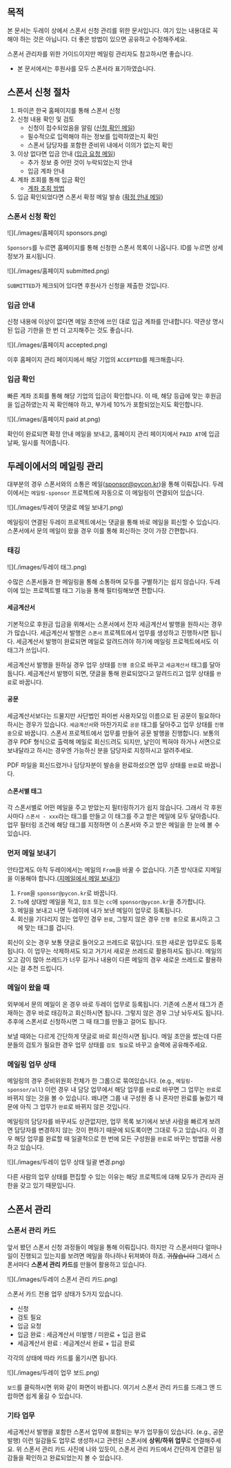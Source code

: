 ## 목적

본 문서는 두레이 상에서 스폰서 신청 관리를 위한 문서입니다. 여기 있는 내용대로 꼭 해야 하는 것은 아닙니다. 더 좋은 방법이 있으면 공유하고 수정해주세요.

스폰서 관리자를 위한 가이드이지만 메일링 관리자도 참고하시면 좋습니다.

* 본 문서에서는 후원사를 모두 스폰서라 표기하였습니다.

## 스폰서 신청 절차

1. 파이콘 한국 홈페이지를 통해 스폰서 신청
2. 신청 내용 확인 및 검토
   - 신청이 접수되었음을 알림 ([신청 확인 메일](<https://docs.google.com/document/d/1GmEgnfPCAyjm1lAIRh_JjYiOE2IhiTjFj-0Zb6uv1NY/edit#>))
   - 필수적으로 입력해야 하는 정보를 입력하였는지 확인
   - 스폰서 담당자를 포함한 준비위 내에서 이의가 없는지 확인
3. 이상 없다면 입금 안내 ([입금 요청 메일](<https://docs.google.com/document/d/1ZgnaEhKJYsz9RqYTRWLMoWTXnJRps4JCssq4caBBlfo/edit#>))
   - 추가 정보 중 어떤 것이 누락되었는지 안내
   - 입금 계좌 안내
4. 계좌 조회를 통해 입금 확인
   - [계좌 조회 방법](<https://docs.google.com/document/d/13GRI2bHSz2AqLCYK9S2-Uuhp7r_3chuqGxb0-DPm9zU/edit>)
5. 입금 확인되었다면 스폰서 확정 메일 발송 ([확정 안내 메일](<https://docs.google.com/document/d/1CiJFbXmsHA0ygKJLdMFlFLFWjZzFEWb3vZ9O8nKO4TQ/edit#>))

### 스폰서 신청 확인

![](./images/홈페이지 sponsors.png)

`Sponsors`를 누르면 홈페이지를 통해 신청한 스폰서 목록이 나옵니다. ID를 누르면 상세 정보가 표시됩니다. 

![](./images/홈페이지 submitted.png)

`SUBMITTED`가 체크되어 있다면 후원사가 신청을 제출한 것입니다.

### 입금 안내

신청 내용에 이상이 없다면 메일 초안에 쓰인 대로 입금 계좌를 안내합니다. 약관상 명시된 입금 기한을 한 번 더 고지해주는 것도 좋습니다.

![](./images/홈페이지 accepted.png)

이후 홈페이지 관리 페이지에서 해당 기업의 `ACCEPTED`를 체크해줍니다.

### 입금 확인

빠른 계좌 조회를 통해 해당 기업의 입금이 확인합니다. 이 때, 해당 등급에 맞는 후원금을 입금하였는지 꼭 확인해야 하고, 부가세 10%가 포함되었는지도 확인합니다.

![](./images/홈페이지 paid at.png)

확인이 완료되면 확정 안내 메일을 보내고, 홈페이지 관리 페이지에서 `PAID AT`에 입금 날짜, 일시를 적어줍니다.

## 두레이에서의 메일링 관리

대부분의 경우 스폰서와의 소통은 메일(sponsor@pycon.kr)을 통해 이뤄집니다. 두레이에서는 `메일링-sponsor` 프로젝트에 자동으로 이 메일링이 연결되어 있습니다.

![](./images/두레이 댓글로 메일 보내기.png)

메일링이 연결된 두레이 프로젝트에서는 댓글을 통해 바로 메일을 회신할 수 있습니다. 스폰서에서 문의 메일이 왔을 경우 이를 통해 회신하는 것이 가장 간편합니다.

### 태깅

![](./images/두레이 태그.png)

수많은 스폰서들과 한 메일링을 통해 소통하며 모두를 구별하기는 쉽지 않습니다. 두레이에 있는 프로젝트별 태그 기능을 통해 필터링해보면 편합니다.

#### 세금계산서

기본적으로 후원금 입금을 위해서는 스폰서에서 전자 세금계산서 발행을 원하시는 경우가 많습니다. 세금계산서 발행은 `스폰서` 프로젝트에서 업무를 생성하고 진행하시면 됩니다. 세금계산서 발행이 완료되면 메일로 알려드려야 하기에 메일링 프로젝트에서도 이 태그가 쓰입니다.

세금계산서 발행을 원하실 경우 업무 상태를 `진행 중`으로 바꾸고 `세금계산서` 태그를 달아둡니다. 세금계산서 발행이 되면, 댓글을 통해 완료되었다고 알려드리고 업무 상태를 `완료`로 바꿉니다.

#### 공문

세금계산서보다는 드물지만 사단법인 파이썬 사용자모임 이름으로 된 공문이 필요하다 하시는 경우가 있습니다. `세금계산서`와 마찬가지로 `공문` 태그를 달아주고 업무 상태를 `진행 중`으로 바꿉니다. 스폰서 프로젝트에서 업무를 만들어 공문 발행을 진행합니다. 보통의 경우 PDF 형식으로 출력해 메일로 회신드려도 되지만, 날인이 찍혀야 하거나 서면으로 보내달라고 하시는 경우엔 가능하신 분을 담당자로 지정하시고 알려주세요.

PDF 파일을 회신드렸거나 담당자분이 발송을 완료하셨으면 업무 상태를 `완료`로 바꿉니다.

#### 스폰서별 태그

각 스폰서별로 어떤 메일을 주고 받았는지 필터링하기가 쉽지 않습니다. 그래서 각 후원사마다 `스폰서 - xxx`라는 태그를 만들고 이 태그를 주고 받은 메일에 모두 달아줍니다. 업무 필터링 조건에 해당 태그를 지정하면 이 스폰서와 주고 받은 메일을 한 눈에 볼 수 있습니다.

### 먼저 메일 보내기

안타깝게도 아직 두레이에서는 메일의 `From`을 바꿀 수 없습니다. 기존 방식대로 지메일을 이용해야 합니다.([지메일에서 메일 보내기](./03-mailing-rule.md))

1. `From`을 `sponsor@pycon.kr`로 바꿉니다.
2. `To`에 상대방 메일을 적고, `참조` 또는 `cc`에 `sponsor@pycon.kr`을 추가합니다.
3. 메일을 보내고 나면 두레이에 내가 보낸 메일이 업무로 등록됩니다.
4. 회신을 기다리지 않는 업무인 경우 `완료`, 그렇지 않은 경우 `진행 중`으로 표시하고 그에 맞는 태그를 겁니다.

회신이 오는 경우 보통 댓글로 들어오고 쓰레드로 묶입니다. 또한 새로운 업무로도 등록됩니다. 이 업무는 삭제하셔도 되고 거기서 새로운 쓰레드로 활용하셔도 됩니다. 메일의 오고 감이 많아 쓰레드가 너무 길거나 내용이 다른 메일의 경우 새로운 쓰레드로 활용하시는 걸 추천 드립니다.

### 메일이 왔을 때

외부에서 문의 메일이 온 경우 바로 두레이 업무로 등록됩니다. 기존에 스폰서 태그가 존재하는 경우 바로 태깅하고 회신하시면 됩니다. 그렇지 않은 경우 그냥 놔두셔도 됩니다. 추후에 스폰서로 신청하시면 그 때 태그를 만들고 걸어도 됩니다.

보낼 때와는 다르게 간단하게 댓글로 바로 회신하시면 됩니다. 메일 초안을 썼는데 다른 분들의 검토가 필요한 경우 업무 상태를 `검토 필요`로 바꾸고 슬랙에 공유해주세요.

### 메일링 업무 상태

메일링의 경우 준비위원회 전체가 한 그룹으로 묶여있습니다. (e.g., `메일링-sponsor/all`) 이런 경우 내 담당 업무에서 해당 업무를 `완료`로 바꾸면 그 업무는 `완료`로 바뀌지 않는 것을 볼 수 있습니다. 왜냐면 그룹 내 구성원 중 나 혼자만 완료를 눌렀기 때문에 아직 그 업무가 `완료`로 바뀌지 않은 것입니다.

메일링의 담당자를 바꾸셔도 상관없지만, 업무 목록 보기에서 보낸 사람을 빠르게 보려면 담당자를 변경하지 않는 것이 편하기 때문에 되도록이면 그대로 두고 있습니다. 이 경우 해당 업무를 완료할 때 일괄적으로 한 번에 모든 구성원을 `완료`로 바꾸는 방법을 사용하고 있습니다.

![](./images/두레이 업무 상태 일괄 변경.png)

다른 사람의 업무 상태를 편집할 수 있는 이유는 해당 프로젝트에 대해 모두가 관리자 권한을 갖고 있기 때문입니다.

## 스폰서 관리

### 스폰서 관리 카드

앞서 봤던 스폰서 신청 과정들이 메일을 통해 이뤄집니다. 하지만 각 스폰서마다 얼마나 일이 진행되고 있는지를 보려면 메일을 하나하나 뒤져봐야 하죠. ~~귀찮습니다~~ 그래서 스폰서마다 **스폰서 관리 카드**를 만들어 활용하고 있습니다.

![](./images/두레이 스폰서 관리 카드.png)

스폰서 카드 전용 업무 상태가 5가지 있습니다.

- 신청
- 검토 필요
- 입금 요청
- 입금 완료 : 세금계산서 미발행 / 미완료 + 입금 완료
- 세금계산서 완료 : 세금계산서 완료 + 입금 완료

각각의 상태에 따라 카드를 옮기시면 됩니다.

![](./images/두레이 업무 보드.png)

`보드`를 클릭하시면 위와 같이 화면이 바뀝니다. 여기서 스폰서 관리 카드를 드래그 앤 드랍하면 쉽게 옮길 수 있습니다.

### 기타 업무

세금계산서 발행을 포함한 스폰서 업무에 포함되는 부가 업무들이 있습니다. (e.g., 공문 발행) 이런 일감들도 업무로 생성하시고 관련된 스폰서에 **상위/하위 업무**로 연결해주세요. 위 스폰서 관리 카드 사진에 나와 있듯이, 스폰서 관리 카드에서 간단하게 연결된 일감들을 확인하고 완료되었는지 볼 수 있습니다.